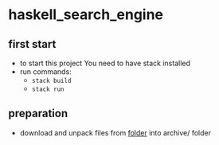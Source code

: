 # haskell_search_engine

## first start
 - to start this project You need to have stack installed
 - run commands:
    - ```stack build```
    - ```stack run```

## preparation
 - download and unpack files from [folder](https://www.google.com) into archive/ folder